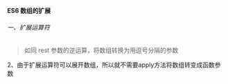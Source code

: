 #### ES6 数组的扩展

###### 一、扩展运算符

>如同 rest 参数的逆运算，将数组转换为用逗号分隔的参数

2、由于扩展运算符可以展开数组，所以就不需要apply方法将数组转变成函数参数



